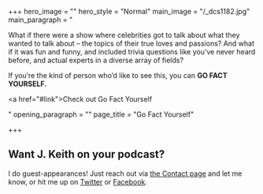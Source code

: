 +++
hero_image = ""
hero_style = "Normal"
main_image = "/_dcs1182.jpg"
main_paragraph = "<p>What if there were a show where celebrities got to talk about what they wanted to talk about – the topics of their true loves and passions? And what if it was fun and funny, and included trivia questions like you’ve never heard before, and actual experts in a diverse array of fields?</p><p>If you’re the kind of person who’d like to see this, you can <strong>GO FACT YOURSELF.</strong></p><p></p><p><a href=\"#link\">Check out Go Fact Yourself</a></p><p></p>"
opening_paragraph = ""
page_title = "Go Fact Yourself"

+++
## Want J. Keith on your podcast?

I do guest-appearances! Just reach out via [the Contact page](/contact "Contact Page") and let me know, or hit me up on [Twitter](http://twitter.com/@j_keith "J. Keith on Twitter") or [Facebook](http://www.facebook.com/jkeithdotnet "J. Keith on Facebook").